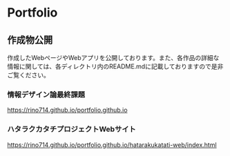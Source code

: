 # Portfolio
## 作成物公開
作成したWebページやWebアプリを公開しております。また、各作品の詳細な情報に関しては、各ディレクトリ内のREADME.mdに記載しておりますので是非ご覧ください。
### 情報デザイン論最終課題
https://rino714.github.io/portfolio.github.io

### ハタラクカタチプロジェクトWebサイト
https://rino714.github.io/portfolio.github.io/hatarakukatati-web/index.html
